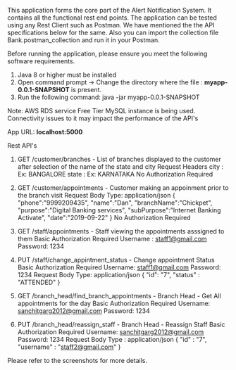 This application forms the core part of the Alert Notification System. It contains all the functional rest end points.
The application can be tested using any Rest Client such as Postman. We have mentioned the the API specifications below for the same. Also you can import the collection file Bank.postman_collection and run it in your Postman.

Before running the application, please ensure you meet the following software requirements.
1. Java 8 or higher must be installed
2. Open command prompt -> Change the directory where the file : **myapp-0.0.1-SNAPSHOT** is present.
3. Run the following command:  java -jar myapp-0.0.1-SNAPSHOT

Note: AWS RDS service Free Tier MySQL instance is being used. Connectivity issues to it may impact the performance of the API's

App URL: **localhost:5000**

Rest API's
1.  GET /customer/branches  -  List of branches displayed to the customer after selection of the name of the state and city
    Request Headers
    city : <city-name> Ex: BANGALORE
    state : <state-name> Ex: KARNATAKA
    No Authorization Required

2.  GET /customer/appointments  -  Customer making an appoinment prior to the branch visit
    Request Body
    Type: application/json
    {
      "phone":"9999209435",
      "name":"Dan",
      "branchName":"Chickpet",
      "purpose":"Digital Banking services",
      "subPurpose":"Internet Banking Activate",
      "date":"2019-09-22"
    }
    No Authorization Required

3. GET /staff/appointments  - Staff viewing the appointments asssigned to them
   Basic Authorization Required
   Username : staff1@gmail.com
   Password: 1234
   
4. PUT /staff/change_appintment_status  -  Change appointment Status
   Basic Authorization Required
   Username: staff1@gmail.com
   Password: 1234
   Request Body
   Type: application/json
   {
	    "id": "7",
	    "status" : "ATTENDED"
   }

5. GET /branch_head/find_branch_appointments - Branch Head - Get All appointments for the day
   Basic Authorization Required
   Username: sanchitgarg2012@gmail.com
   Password: 1234
   
6. PUT /branch_head/reassign_staff  -  Branch Head - Reassign Staff
  Basic Authorization Required
   Username: sanchitgarg2012@gmail.com
   Password: 1234
   Request Body
   Type : application/json
   {
	    "id" : "7",
	    "username" : "staff2@gmail.com"
   }

Please refer to the screenshots for more details.
